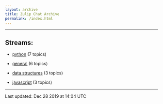 ```yaml
---
layout: archive
title: Zulip Chat Archive
permalink: /index.html
---
```


---

## Streams:

* [python](213224python/index.html) (7 topics)

* [general](213222general/index.html) (6 topics)

* [data structures](217915datastructures/index.html) (3 topics)

* [javascript](217809javascript/index.html) (3 topics)

<hr><p>Last updated: Dec 28 2019 at 14:04 UTC</p>